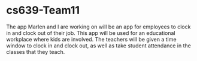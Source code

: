 # cs639-Team11

The app Marlen and I are working on will be an app for employees to clock in and clock out of their job. This app will be used for an educational workplace where kids are involved. The teachers will be given a time window to clock in and clock out, as well as take student attendance in the classes that they teach.
